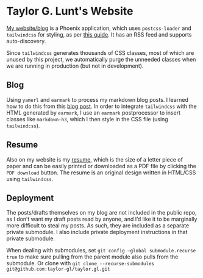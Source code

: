 # Taylor G. Lunt's Website
[My website/blog](https://taylor.gl) is a Phoenix application, which uses `postcss-loader` and `tailwindcss` for styling, as per [this guide](https://pragmaticstudio.com/tutorials/adding-tailwind-css-to-phoenix). It has an RSS feed and supports auto-discovery.

Since `tailwindcss` generates thousands of CSS classes, most of which are unused by this project, we automatically purge the unneeded classes when we are running in production (but not in development).

## Blog
Using `yamerl` and `earmark` to process my markdown blog posts. I learned how to do this from this [blog post](http://www.sebastianseilund.com/static-markdown-blog-posts-with-elixir-phoenix). In order to integrate `tailwindcss` with the HTML generated by `earmark`, I use an `earmark` postprocessor to insert classes like `markdown-h3`, which I then style in the CSS file (using `tailwindcss`).

## Resume
Also on my website is my [resume](https://taylor.gl/resume), which is the size of a letter piece of paper and can be easily printed or downloaded as a PDF file by clicking the `PDF download` button. The resume is an original design written in HTML/CSS using `tailwindcss`.

## Deployment
The posts/drafts themselves on my blog are not included in the public repo, as I don’t want my draft posts read by anyone, and I’d like it to be marginally more difficult to steal my posts. As such, they are included as a separate private submodule. I also include private deployment instructions in that private submodule.

When dealing with submodules, set `git config –global submodule.recurse true` to make sure pulling from the parent module also pulls from the submodule. Or clone with `git clone --recurse-submodules git@github.com:taylor-gl/taylor.gl.git`
